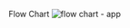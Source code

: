 Flow Chart
![flow chart - app](https://github.com/sourav3227/register-app/assets/73681422/cd64f2ea-ff60-46b3-a397-7a6f384ef9db)


